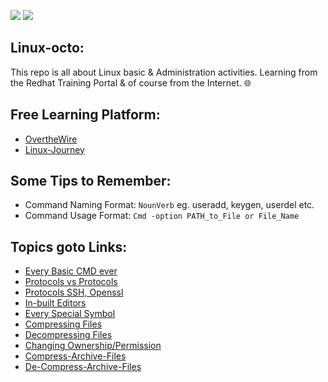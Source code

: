![](https://img.shields.io/badge/Linux-Octo-teal) ![](https://img.shields.io/badge/Linux_101-red)

## Linux-octo:
This repo is all about Linux basic &amp; Administration activities. Learning from the Redhat Training Portal & of course from the Internet. 🌐

## Free Learning Platform:
- [OvertheWire](https://overthewire.org/wargames/bandit/bandit0.html)
- [Linux-Journey](https://linuxjourney.com/)


## Some Tips to Remember:
- Command Naming Format: `NounVerb` eg. useradd, keygen, userdel etc.
- Command Usage Format: `Cmd -option PATH_to_File or File_Name`

## Topics goto Links:
- [Every Basic CMD ever](https://github.com/IOxCyber/Linux-octo/blob/718f4686d01466feef804c4ee74c84b41826578c/Linux%20Fundamental/Basic-Linux-Cmds.md)
- [Protocols vs Protocols](https://github.com/IOxCyber/Linux-octo/tree/207f8ba6e3bad3b2ea493de1a68a297c63c90fc1/Linux%20Fundamental/Protocols-Comparision)
- [Protocols SSH, Openssl](https://github.com/IOxCyber/Linux-octo/tree/59040aa1dae6cb55b43cfb8b4533a5b3fa060460/Linux%20Fundamental/Protocols-Indepth)
- [In-built Editors](https://github.com/IOxCyber/Linux-octo/blob/59040aa1dae6cb55b43cfb8b4533a5b3fa060460/Linux%20Fundamental/Inbuild-Editors.md)
- [Every Special Symbol](https://github.com/IOxCyber/Linux-octo/blob/59040aa1dae6cb55b43cfb8b4533a5b3fa060460/Linux%20Fundamental/Special-Symbols.md)
- [Compressing Files](https://github.com/IOxCyber/Linux-octo/blob/cc1fa5939c362572d2f491d9009a97f541a888c9/Linux%20Fundamental/Protocols-Indepth/zip-gzip-tar.md)
- [Decompressing Files](https://github.com/IOxCyber/Linux-octo/blob/cc1fa5939c362572d2f491d9009a97f541a888c9/Linux%20Fundamental/Protocols-Indepth/Unzip-Gunzip-tar.md)
- [Changing Ownership/Permission](https://github.com/IOxCyber/Linux-octo/blob/c8dee9747edeecba0676277e617844f7d297e272/RH124/Manage-Ownership%26Permission7.md#L13)
- [Compress-Archive-Files](https://github.com/IOxCyber/Linux-octo/blob/9e793c7daf9a0c2f963836c19f7cde6d93318f09/Linux%20Fundamental/Protocols-Indepth/zip-gzip-tar.md)
- [De-Compress-Archive-Files]()
